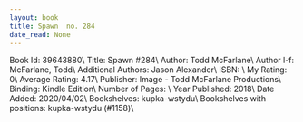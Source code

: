 ```yaml
---
layout: book
title: Spawn  no. 284
date_read: None
---
```


Book Id: 39643880\ 
Title: Spawn #284\ 
Author: Todd McFarlane\ 
Author l-f: McFarlane, Todd\ 
Additional Authors: Jason Alexander\ 
ISBN: \ 
My Rating: 0\ 
Average Rating: 4.17\ 
Publisher: Image - Todd McFarlane Productions\ 
Binding: Kindle Edition\ 
Number of Pages: \ 
Year Published: 2018\ 
Date Added: 2020/04/02\ 
Bookshelves: kupka-wstydu\ 
Bookshelves with positions: kupka-wstydu (#1158)\ 

